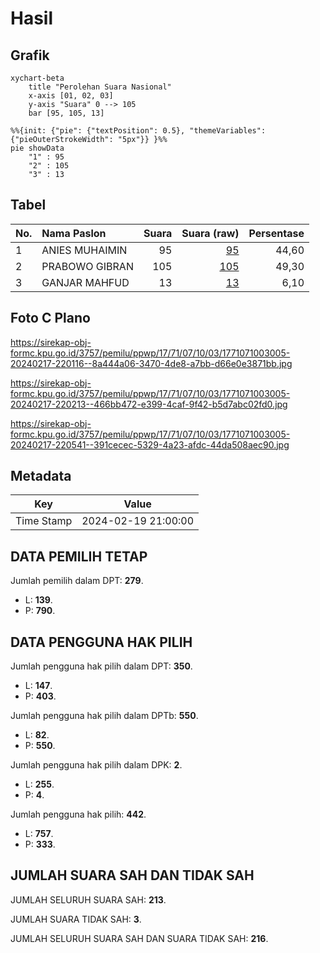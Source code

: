 # Hasil

## Grafik

```mermaid
xychart-beta
    title "Perolehan Suara Nasional"
    x-axis [01, 02, 03]
    y-axis "Suara" 0 --> 105
    bar [95, 105, 13]
```

```mermaid
%%{init: {"pie": {"textPosition": 0.5}, "themeVariables": {"pieOuterStrokeWidth": "5px"}} }%%
pie showData
    "1" : 95
    "2" : 105
    "3" : 13
```

## Tabel

| No. | Nama Paslon    | Suara | Suara (raw) | Persentase |
|:--- |:-------------- | -----:| -----------:| ----------:|
| 1   | ANIES MUHAIMIN | 95    | [95][p-1]   | 44,60      |
| 2   | PRABOWO GIBRAN | 105   | [105][p-2]  | 49,30      |
| 3   | GANJAR MAHFUD  | 13    | [13][p-3]   | 6,10       |


[p-1]: https://github.com/gigit-pemilu/pemilu-2024/blob/main/pilpres/hitung-suara/sub/17-bengkulu/sub/71-kota-bengkulu/sub/07-ratu-samban/sub/1003-belakang-pondok/sub/005-tps/sub/paslon-1.txt
[p-2]: https://github.com/gigit-pemilu/pemilu-2024/blob/main/pilpres/hitung-suara/sub/17-bengkulu/sub/71-kota-bengkulu/sub/07-ratu-samban/sub/1003-belakang-pondok/sub/005-tps/sub/paslon-2.txt
[p-3]: https://github.com/gigit-pemilu/pemilu-2024/blob/main/pilpres/hitung-suara/sub/17-bengkulu/sub/71-kota-bengkulu/sub/07-ratu-samban/sub/1003-belakang-pondok/sub/005-tps/sub/paslon-3.txt

## Foto C Plano

https://sirekap-obj-formc.kpu.go.id/3757/pemilu/ppwp/17/71/07/10/03/1771071003005-20240217-220116--8a444a06-3470-4de8-a7bb-d66e0e3871bb.jpg

https://sirekap-obj-formc.kpu.go.id/3757/pemilu/ppwp/17/71/07/10/03/1771071003005-20240217-220213--466bb472-e399-4caf-9f42-b5d7abc02fd0.jpg

https://sirekap-obj-formc.kpu.go.id/3757/pemilu/ppwp/17/71/07/10/03/1771071003005-20240217-220541--391cecec-5329-4a23-afdc-44da508aec90.jpg


## Metadata

| Key        | Value               |
| ---------- | ------------------- |
| Time Stamp | 2024-02-19 21:00:00 |


## DATA PEMILIH TETAP

Jumlah pemilih dalam DPT: **279**.
 * L: **139**.
 * P: **790**.

## DATA PENGGUNA HAK PILIH

Jumlah pengguna hak pilih dalam DPT: **350**.
 * L: **147**.
 * P: **403**.

Jumlah pengguna hak pilih dalam DPTb: **550**.
 * L: **82**.
 * P: **550**.

Jumlah pengguna hak pilih dalam DPK: **2**.
 * L: **255**.
 * P: **4**.

Jumlah pengguna hak pilih: **442**.
 * L: **757**.
 * P: **333**.

## JUMLAH SUARA SAH DAN TIDAK SAH

JUMLAH SELURUH SUARA SAH: **213**.

JUMLAH SUARA TIDAK SAH: **3**.

JUMLAH SELURUH SUARA SAH DAN SUARA TIDAK SAH: **216**.


